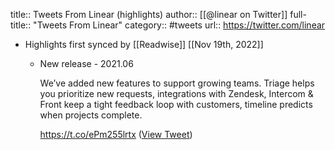 title:: Tweets From Linear (highlights)
author:: [[@linear on Twitter]]
full-title:: "Tweets From Linear"
category:: #tweets
url:: https://twitter.com/linear

- Highlights first synced by [[Readwise]] [[Nov 19th, 2022]]
	- New release - 2021.06 
	  
	  We’ve added new features to support growing teams. Triage helps you prioritize new requests, integrations with Zendesk, Intercom & Front keep a tight feedback loop with customers, timeline predicts when projects complete. 
	  
	  https://t.co/ePm255lrtx ([View Tweet](https://twitter.com/linear/status/1409926934989983750))